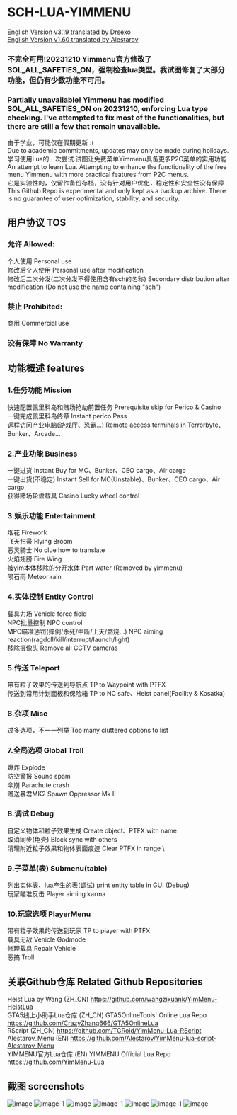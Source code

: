 # SCH-LUA-YIMMENU
[English Version v3.19 translated by Drsexo]( https://github.com/Drsexo/English-Sch-lua/) \
[English Version v1.60 translated by Alestarov]( https://github.com/Alestarov/SCH-LUA-YIMMENU-ENG/) 
### 不完全可用!20231210 Yimmenu官方修改了SOL_ALL_SAFETIES_ON，强制检查lua类型。我试图修复了大部分功能，但仍有少数功能不可用。
### Partially unavailable! Yimmenu has modified SOL_ALL_SAFETIES_ON on 20231210, enforcing Lua type checking. I've attempted to fix most of the functionalities, but there are still a few that remain unavailable.
由于学业，可能仅在假期更新 :( \
Due to academic commitments, updates may only be made during holidays. \
学习使用Lua的一次尝试.试图让免费菜单Yimmenu具备更多P2C菜单的实用功能 \
An attempt to learn Lua. Attempting to enhance the functionality of the free menu Yimmenu with more practical features from P2C menus. \
它是实验性的，仅留作备份存档，没有针对用户优化，稳定性和安全性没有保障 \
This Github Repo is experimental and only kept as a backup archive. There is no guarantee of user optimization, stability, and security.
## 用户协议 TOS
### 允许 Allowed:
个人使用 Personal use \
修改后个人使用 Personal use after modification \
修改后二次分发(二次分发不得使用含有sch的名称) Secondary distribution after modification (Do not use the name containing "sch") 
### 禁止 Prohibited:
商用 Commercial use
### 没有保障 No Warranty
## 功能概述 features
### 1.任务功能 Mission 
快速配置佩里科岛和赌场抢劫前置任务 Prerequisite skip for Perico & Casino\
一键完成佩里科岛终章 Instant perico Pass \
远程访问产业电脑(游戏厅、恐霸...) Remote access terminals in Terrorbyte、Bunker、Arcade...
### 2.产业功能 Business 
一键进货 Instant Buy for MC、Bunker、CEO cargo、Air cargo\
一键出货(不稳定) Instant Sell for MC(Unstable)、Bunker、CEO cargo、Air cargo\
获得赌场轮盘载具 Casino Lucky wheel control
### 3.娱乐功能 Entertainment 
烟花 Firework \
飞天扫帚 Flying Broom \
恶灵骑士 No clue how to translate \
火焰翅膀 Fire Wing \
被yim本体移除的分开水体 Part water (Removed by yimmenu) \
陨石雨 Meteor rain
### 4.实体控制 Entity Control
载具力场 Vehicle force field \
NPC批量控制 NPC control \
MPC瞄准惩罚(摔倒/杀死/中断/上天/燃烧...) NPC aiming reaction(ragdoll/kill/interrupt/launch/light) \
移除摄像头 Remove all CCTV cameras
### 5.传送 Teleport 
带有粒子效果的传送到导航点 TP to Waypoint with PTFX \
传送到常用计划面板和保险箱 TP to NC safe、Heist panel(Facility & Kosatka) 
### 6.杂项 Misc 
过多选项，不一一列举 Too many cluttered options to list
### 7.全局选项 Global Troll 
爆炸 Explode \
防空警报 Sound spam \
伞崩 Parachute crash \
赠送暴君MK2 Spawn Oppressor Mk II
### 8.调试 Debug 
自定义物体和粒子效果生成 Create object、PTFX with name\
取消同步(龟壳) Block sync with others\
清理附近粒子效果和物体表面痕迹 Clear PTFX in range \
### 9.子菜单(表) Submenu(table)
列出实体表、lua产生的表(调试) print entity table in GUI (Debug)\
玩家瞄准反击 Player aiming karma
### 10.玩家选项 PlayerMenu
带有粒子效果的传送到玩家 TP to player with PTFX \
载具无敌 Vehicle Godmode \
修理载具 Repair Vehicle \
恶搞 Troll
## 关联Github仓库 Related Github Repositories
Heist Lua by Wang (ZH_CN) https://github.com/wangzixuank/YimMenu-HeistLua \
GTA5线上小助手Lua仓库 (ZH_CN) GTA5OnlineTools' Online Lua Repo https://github.com/CrazyZhang666/GTA5OnlineLua \
RScript (ZH_CN) https://github.com/TCRoid/YimMenu-Lua-RScript \
Alestarov_Menu (EN) https://github.com/Alestarov/YimMenu-lua-script-Alestarov_Menu \
YIMMENU官方Lua仓库 (EN) YIMMENU Official Lua Repo https://github.com/YimMenu-Lua
## 截图 screenshots
![image](https://github.com/sch-lda/SCH-LUA-YIMMENU/assets/54973190/13799c8b-1b06-4cde-83fd-21cb29711eea)
![image-1](https://github.com/sch-lda/SCH-LUA-YIMMENU/assets/54973190/8d7af05e-fa28-416a-b843-b390a1fb915a)
![image](https://github.com/sch-lda/SCH-LUA-YIMMENU/assets/54973190/60234ea1-4c30-4e52-9dfb-a1a2ed99a888)
![image-1](https://github.com/sch-lda/SCH-LUA-YIMMENU/assets/54973190/72737e09-d97a-479d-af5f-9958d8366837)
![image](https://github.com/sch-lda/SCH-LUA-YIMMENU/assets/54973190/0f3b950a-ede9-4f79-8a3b-0c798cbeaa3d)
![image-1](https://github.com/sch-lda/SCH-LUA-YIMMENU/assets/54973190/9ef5737b-411f-47fb-a79d-c865ae80807a)
![image](https://github.com/sch-lda/SCH-LUA-YIMMENU/assets/54973190/378f44cf-4a57-4a89-88ea-4687c79766d3)





